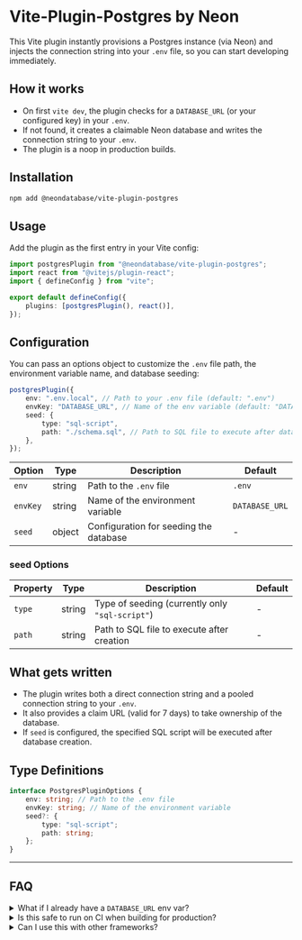 # Vite-Plugin-Postgres by Neon

This Vite plugin instantly provisions a Postgres instance (via Neon) and injects the connection string into your `.env` file, so you can start developing immediately.

## How it works

-   On first `vite dev`, the plugin checks for a `DATABASE_URL` (or your configured key) in your `.env`.
-   If not found, it creates a claimable Neon database and writes the connection string to your `.env`.
-   The plugin is a noop in production builds.

## Installation

```sh
npm add @neondatabase/vite-plugin-postgres
```

## Usage

Add the plugin as the first entry in your Vite config:

```ts
import postgresPlugin from "@neondatabase/vite-plugin-postgres";
import react from "@vitejs/plugin-react";
import { defineConfig } from "vite";

export default defineConfig({
	plugins: [postgresPlugin(), react()],
});
```

## Configuration

You can pass an options object to customize the `.env` file path, the environment variable name, and database seeding:

```ts
postgresPlugin({
	env: ".env.local", // Path to your .env file (default: ".env")
	envKey: "DATABASE_URL", // Name of the env variable (default: "DATABASE_URL")
	seed: {
		type: "sql-script",
		path: "./schema.sql", // Path to SQL file to execute after database creation
	},
});
```

| Option   | Type   | Description                            | Default        |
| -------- | ------ | -------------------------------------- | -------------- |
| `env`    | string | Path to the `.env` file                | `.env`         |
| `envKey` | string | Name of the environment variable       | `DATABASE_URL` |
| `seed`   | object | Configuration for seeding the database | -              |

### seed Options

| Property | Type   | Description                                     | Default |
| -------- | ------ | ----------------------------------------------- | ------- |
| `type`   | string | Type of seeding (currently only `"sql-script"`) | -       |
| `path`   | string | Path to SQL file to execute after creation      | -       |

## What gets written

-   The plugin writes both a direct connection string and a pooled connection string to your `.env`.
-   It also provides a claim URL (valid for 7 days) to take ownership of the database.
-   If `seed` is configured, the specified SQL script will be executed after database creation.

## Type Definitions

```ts
interface PostgresPluginOptions {
	env: string; // Path to the .env file
	envKey: string; // Name of the environment variable
	seed?: {
		type: "sql-script";
		path: string;
	};
}
```

---

## FAQ

<details>
<summary>What if I already have a <code>DATABASE_URL</code> env var?</summary>
 
The plugin will not overwrite it. Remove the variable if you want to generate a new Neon database.

</details>

<details>
<summary>Is this safe to run on CI when building for production?</summary>

The plugin is a noop in production mode (`vite build`), so it won't create databases or modify your `.env` in CI.

</details>

<details>
<summary>Can I use this with other frameworks?</summary>

Yes, this plugin is framework-agnostic. The example uses React, but you can use it with any Vite-compatible framework.
</sumamry>

## Advanced

If you want to generate claimable databases outside of Vite, use the [`neondb`](https://github.com/neondatabase/neondb-cli/tree/main/packages/neondb) library directly.

> See [documentation on Neon](https://neon.com/docs/reference/neon-launchpad) for more.
